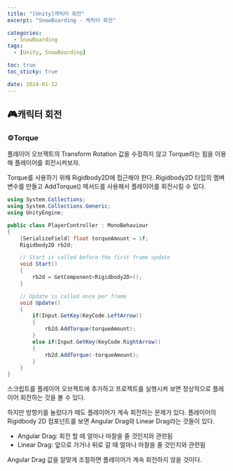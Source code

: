 ```yaml
---
title: "[Unity]캐릭터 회전"
excerpt: "SnowBoarding - 캐릭터 회전"

categories:
  - SnowBoarding
tags:
  - [Unity, SnowBoarding]

toc: true
toc_sticky: true

date: 2024-01-12
---
```


## 🎮캐릭터 회전
### ⚙️Torque
플레이어 오브젝트의 Transform Rotation 값을 수정하지 않고 Torque라는 힘을 이용해 플레이어를 회전시켜보자.

Torque를 사용하기 위해 Rigidbody2D에 접근해야 한다. Rigidbody2D 타입의 멤벼변수를 만들고 AddTorque() 메서드를 사용해서 플레이어를 회전시킬 수 있다.

```cs
using System.Collections;
using System.Collections.Generic;
using UnityEngine;

public class PlayerController : MonoBehaviour
{
    [SerializeField] float torqueAmount = 1f;
    Rigidbody2D rb2d;

    // Start is called before the first frame update
    void Start()
    {
        rb2d = GetComponent<Rigidbody2D>();
    }

    // Update is called once per frame
    void Update()
    {
        if(Input.GetKey(KeyCode.LeftArrow))
        {
            rb2d.AddTorque(torqueAmount);
        }
        else if(Input.GetKey(KeyCode.RightArrow))
        {
            rb2d.AddTorque(-torqueAmount);
        }
    }
}
```

스크립트를 플레이어 오브젝트에 추가하고 프로젝트를 실행시켜 보면 정상적으로 플레이어 회전하는 것을 볼 수 있다.

하지만 방향키를 눌렀다가 떼도 플레이어가 계속 회전하는 문제가 있다. 플레이어의 Rigidbody 2D 컴포넌트를 보면 Angular Drag와 Linear Drag라는 것들이 있다.

* Angular Drag: 회전 할 때 얼마나 마찰을 줄 것인지와 관련됨
* Linear Drag: 앞으로 가거나 뒤로 갈 때 얼마나 마찰을 줄 것인지와 관련됨

Angular Drag 값을 알맞게 조절하면 플레이어가 계속 회전하지 않을 것이다.

<br><br>